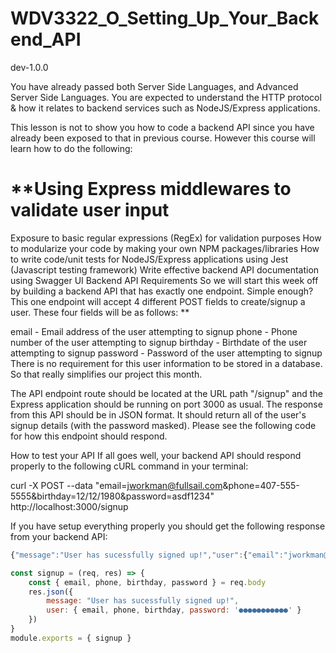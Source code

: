 # WDV3322_O_Setting_Up_Your_Backend_API
 dev-1.0.0

 You have already passed both Server Side Languages, and Advanced Server Side Languages. You are expected to understand the HTTP protocol & how it relates to backend services such as NodeJS/Express applications. 

This lesson is not to show you how to code a backend API since you have already been exposed to that in previous course. However this course will learn how to do the following:

# **Using Express middlewares to validate user input
Exposure to basic regular expressions (RegEx) for validation purposes
How to modularize your code by making your own NPM packages/libraries
How to write code/unit tests for NodeJS/Express applications using Jest (Javascript testing framework)
Write effective backend API documentation using Swagger UI
Backend API Requirements
So we will start this week off by building a backend API that has exactly one endpoint. Simple enough? This one endpoint will accept 4 different POST fields to create/signup a user. These four fields will be as follows: **

email - Email address of the user attempting to signup
phone - Phone number of the user attempting to signup
birthday - Birthdate of the user attempting to signup
password - Password of the user attempting to signup
There is no requirement for this user information to be stored in a database. So that really simplifies our project this month. 

The API endpoint route should be located at the URL path "/signup" and the Express application should be running on port 3000 as usual. The response from this API should be in JSON format. It should return all of the user's signup details (with the password masked). Please see the following code for how this endpoint should respond.

How to test your API
If all goes well, your backend API should respond properly to the following cURL command in your terminal: 

curl -X POST --data "email=jworkman@fullsail.com&phone=407-555-5555&birthday=12/12/1980&password=asdf1234" http://localhost:3000/signup

If you have setup everything properly you should get the following response from your backend API: 

```javascript
{"message":"User has sucessfully signed up!","user":{"email":"jworkman@fullsail.com","phone":"407-555-5555","birthday":"12/12/1980","password":"●●●●●●●●●●●"}}

```

```javascript
const signup = (req, res) => {
	const { email, phone, birthday, password } = req.body
	res.json({
		message: "User has sucessfully signed up!",
		user: { email, phone, birthday, password: '●●●●●●●●●●●' }
	})
}
module.exports = { signup }
```